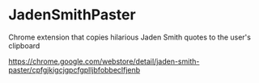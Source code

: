 # JadenSmithPaster
Chrome extension that copies hilarious Jaden Smith quotes to the user's clipboard

https://chrome.google.com/webstore/detail/jaden-smith-paster/cpfgjkigcjgpcfgplljbfobbeclfjenb
